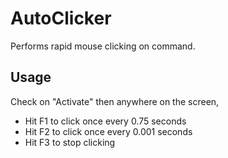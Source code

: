# AutoClicker
Performs rapid mouse clicking on command.

## Usage
Check on "Activate" then anywhere on the screen,
- Hit F1 to click once every 0.75 seconds
- Hit F2 to click once every 0.001 seconds
- Hit F3 to stop clicking

